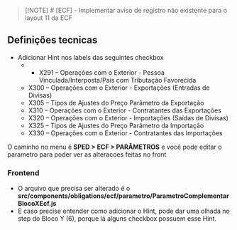
> [!NOTE] # [ECF] - Implementar aviso de registro não existente para o layout 11 da ECF

## Definições tecnicas
- Adicionar Hint nos labels das seguintes checkbox
	- - X291 – Operações com o Exterior - Pessoa Vinculada/Interposta/País com Tributação Favorecida
	-  X300 – Operações com o Exterior - Exportações (Entradas de Divisas)
	-  X305 – Tipos de Ajustes do Preço Parâmetro da Exportação
	-  X310 – Operações com o Exterior - Contratantes das Exportações
	-  X320 – Operações com o Exterior - Importações (Saídas de Divisas)
	-  X325 – Tipos de Ajustes do Preço Parâmetro da Importação
	-  X330 – Operações com o Exterior - Contratantes das Importações


O caminho no menu é **SPED > ECF > PARÂMETROS** e você pode editar o parametro para poder ver as alteracoes feitas no front

### Frontend
- O arquivo que precisa ser alterado é o **src/components/obligations/ecf/parametro/ParametroComplementarBlocoXEcf.js**
- E caso precise entender como adicionar o Hint, pode dar uma olhada no step do Bloco Y (6), porque lá alguns checkbox possuem esse Hint.
